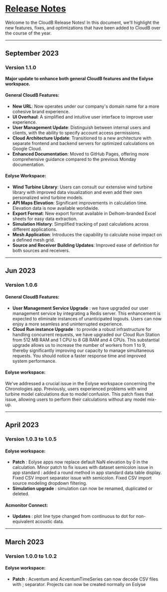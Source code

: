 # [Release Notes](release-note.md)

Welcome to the CloudB Release Notes! In this document, we'll highlight the new features, fixes, and optimizations that have been added to CloudB over the course of the year.

---

## September 2023

### Version 1.1.0

**Major update to enhance both general CloudB features and the Eolyse workspace.**

#### General CloudB Features:

- **New URL**: Now operates under our company's domain name for a more cohesive brand experience.
- **UI Overhaul**: A simplified and intuitive user interface to improve user experience.
- **User Management Update**: Distinguish between internal users and clients, with the ability to specify account access permissions.
- **Cloud Architecture Update**: Transitioned to a new architecture with separate frontend and backend servers for optimized calculations on Google Cloud.
- **Enhanced Documentation**: Moved to GitHub Pages, offering more comprehensive guidance compared to the previous Monday documentation.

#### Eolyse Workspace:

- **Wind Turbine Library**: Users can consult our extensive wind turbine library with improved data visualization and even add their own personalized wind turbine models.
- **API Maps Elevation**: Significant improvements in calculation time. Elevation data is now available worldwide.
- **Export Format**: New export format available in Delhom-branded Excel sheets for easy data extraction.
- **Simulation History**: Simplified tracking of past calculations across different applications.
- **Mesh Application**: Introduces the capability to calculate noise impact on a defined mesh grid.
- **Source and Receiver Building Updates**: Improved ease of definition for both sources and receivers.

---

## Jun 2023

### Version 1.0.6

#### General CloudB Features:

- **User Management Service Upgrade** : we have upgraded our user management service by integrating a Redis server. This enhancement is expected to eliminate instances of unanticipated logouts. Users can now enjoy a more seamless and uninterrupted experience.
- **Cloud Run instance Upgrade** : to provide a robust infrastructure for handling concurrent requests, we have upgraded our Cloud Run Station from 512 MB RAM and 1 CPU to 8 GB RAM and 4 CPUs. This substantial upgrade allows us to increase the number of workers from 1 to 9, thereby significantly improving our capacity to manage simultaneous requests. You should notice a faster response time and improved system performance.

#### Eolyse workspace: 
We've addressed a crucial issue in the Eolyse workspace concerning the Chronologies app. Previously, users experienced problems with wind turbine model calculations due to model confusion. This patch fixes that issue, allowing users to perform their calculations without any model mix-up.

---

## April 2023

### Version 1.0.3 to 1.0.5

#### Eolyse workspace: 

- **Patch** : Eolyse apps now replace default NaN elevation by 0 in the calculation. Minor patch to fix issues with dataset semicolon issue in app standard : added a round method in app standard data table display. Fixed CSV import separator issue with semicolon. Fixed CSV import source modeling dropdown filtering.
- **Simulation upgrade** : simulation can now be renamed, duplicated or deleted.

#### Acmonitor Connect:

- **Updates** : plot line type changed from continuous to dot for non-equivalent acoustic data.

---

## March 2023

### Version 1.0.0 to 1.0.2

####  Eolyse workspace: 

- **Patch** : Acventum and AcventumTimeSeries can now decode CSV files with ; separator. Projects can now be created normally on Eolyse